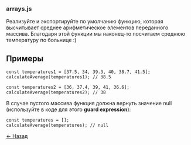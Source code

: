 ### arrays.js

Реализуйте и экспортируйте по умолчанию функцию, которая высчитывает среднее арифметическое элементов переданного массива. Благодаря этой функции мы наконец-то посчитаем среднюю температуру по больнице :)

## Примеры
```
const temperatures1 = [37.5, 34, 39.3, 40, 38.7, 41.5];
calculateAverage(temperatures1); // 38.5

const temperatures2 = [36, 37.4, 39, 41, 36.6];
calculateAverage(temperatures2); // 38
```
В случае пустого массива функция должна вернуть значение null (используйте в коде для этого **guard expression**):

```
const temperatures = [];
calculateAverage(temperatures); // null
```

[&#x2190; Назад](https://github.com/from0toweb/hexlet_tasks/tree/master)
